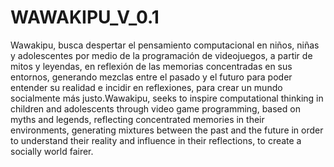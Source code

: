 # WAWAKIPU_V_0.1
Wawakipu, busca despertar el pensamiento computacional en niños, niñas y adolescentes por medio de la programación de videojuegos, a partir de mitos y leyendas, en reflexión de las memorias concentradas en sus entornos, generando mezclas entre el pasado y el futuro para poder entender su realidad e incidir en reflexiones, para crear un mundo socialmente más justo.Wawakipu, seeks to inspire computational thinking in children and adolescents through video game programming, based on myths and legends, reflecting concentrated memories in their environments, generating mixtures between the past and the future in order to understand their reality and influence in their reflections, to create a socially world fairer.
